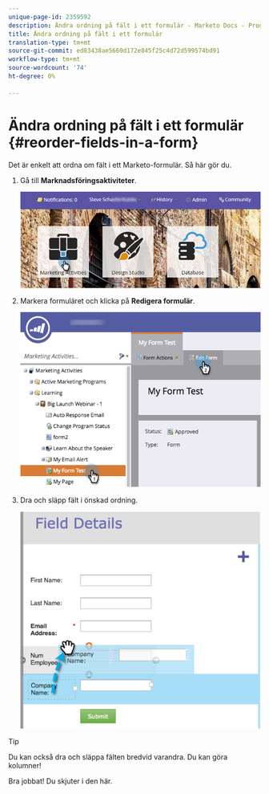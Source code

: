 ```yaml
---
unique-page-id: 2359592
description: Ändra ordning på fält i ett formulär - Marketo Docs - Produktdokumentation
title: Ändra ordning på fält i ett formulär
translation-type: tm+mt
source-git-commit: ed83438ae5660d172e845f25c4d72d599574bd91
workflow-type: tm+mt
source-wordcount: '74'
ht-degree: 0%

---
```



# Ändra ordning på fält i ett formulär {#reorder-fields-in-a-form}

Det är enkelt att ordna om fält i ett Marketo-formulär. Så här gör du.

1. Gå till **Marknadsföringsaktiviteter**.

   ![](assets/login-marketing-activities.png)

1. Markera formuläret och klicka på **Redigera formulär**.

   ![](assets/editform.png)

1. Dra och släpp fält i önskad ordning.

   ![](assets/image2014-9-15-14-3a45-3a46.png)

>[!TIP]
>
>Du kan också dra och släppa fälten bredvid varandra. Du kan göra kolumner!

Bra jobbat! Du skjuter i den här.
